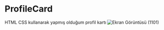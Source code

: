 # ProfileCard
HTML CSS kullanarak yapmış olduğum profil kartı
![Ekran Görüntüsü (1101)](https://user-images.githubusercontent.com/81379373/228544474-4e904c33-477b-424e-ac86-923c2635472a.png)
